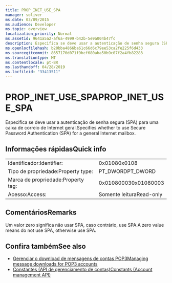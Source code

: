 ```yaml
---
title: PROP_INET_USE_SPA
manager: soliver
ms.date: 03/09/2015
ms.audience: Developer
ms.topic: overview
localization_priority: Normal
ms.assetid: 9641a5a2-af6a-4999-b42b-5e9a004b47fc
description: Especifica se deve usar a autenticação de senha segura (SPA) para uma caixa de correio de Internet geral.
ms.openlocfilehash: b20bba4866ba61c66d6c79ee53ca2fe225f6d433
ms.sourcegitcommit: 8657170d071f9bcf680aba50b9c07f2a4fb82283
ms.translationtype: MT
ms.contentlocale: pt-BR
ms.lasthandoff: 04/28/2019
ms.locfileid: "33413511"
---
```

# <a name="propinetusespa"></a><span data-ttu-id="11117-103">PROP_INET_USE_SPA</span><span class="sxs-lookup"><span data-stu-id="11117-103">PROP_INET_USE_SPA</span></span>

<span data-ttu-id="11117-104">Especifica se deve usar a autenticação de senha segura (SPA) para uma caixa de correio de Internet geral.</span><span class="sxs-lookup"><span data-stu-id="11117-104">Specifies whether to use Secure Password Authentication (SPA) for a general Internet mailbox.</span></span>
  
## <a name="quick-info"></a><span data-ttu-id="11117-105">Informações rápidas</span><span class="sxs-lookup"><span data-stu-id="11117-105">Quick info</span></span>

|||
|:-----|:-----|
|<span data-ttu-id="11117-106">Identificador:</span><span class="sxs-lookup"><span data-stu-id="11117-106">Identifier:</span></span>  <br/> |<span data-ttu-id="11117-107">0x0108</span><span class="sxs-lookup"><span data-stu-id="11117-107">0x0108</span></span>  <br/> |
|<span data-ttu-id="11117-108">Tipo de propriedade:</span><span class="sxs-lookup"><span data-stu-id="11117-108">Property type:</span></span>  <br/> |<span data-ttu-id="11117-109">PT_DWORD</span><span class="sxs-lookup"><span data-stu-id="11117-109">PT_DWORD</span></span>  <br/> |
|<span data-ttu-id="11117-110">Marca de propriedade:</span><span class="sxs-lookup"><span data-stu-id="11117-110">Property tag:</span></span>  <br/> |<span data-ttu-id="11117-111">0x01080003</span><span class="sxs-lookup"><span data-stu-id="11117-111">0x01080003</span></span>  <br/> |
|<span data-ttu-id="11117-112">Acesso:</span><span class="sxs-lookup"><span data-stu-id="11117-112">Access:</span></span>  <br/> |<span data-ttu-id="11117-113">Somente leitura</span><span class="sxs-lookup"><span data-stu-id="11117-113">Read-only</span></span>  <br/> |
   
## <a name="remarks"></a><span data-ttu-id="11117-114">Comentários</span><span class="sxs-lookup"><span data-stu-id="11117-114">Remarks</span></span>

<span data-ttu-id="11117-115">Um valor zero significa não usar SPA, caso contrário, use SPA.</span><span class="sxs-lookup"><span data-stu-id="11117-115">A zero value means do not use SPA, otherwise use SPA.</span></span>
  
## <a name="see-also"></a><span data-ttu-id="11117-116">Confira também</span><span class="sxs-lookup"><span data-stu-id="11117-116">See also</span></span>

- [<span data-ttu-id="11117-117">Gerenciar o download de mensagens de contas POP3</span><span class="sxs-lookup"><span data-stu-id="11117-117">Managing message downloads for POP3 accounts</span></span>](managing-message-downloads-for-pop3-accounts.md) 
- [<span data-ttu-id="11117-118">Constantes (API de gerenciamento de contas)</span><span class="sxs-lookup"><span data-stu-id="11117-118">Constants (Account management API)</span></span>](constants-account-management-api.md)

